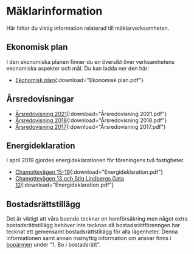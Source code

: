 # Mäklarinformation

Här hittar du viktig information relaterad till mäklarverksamheten.

## Ekonomisk plan

I den ekonomiska planen finner du en översikt över verksamhetens ekonomiska aspekter och mål. Du kan ladda ner den här:

- [Ekonomisk plan](filer/ekonomisk_plan.pdf){:download="Ekonomisk plan.pdf"}

## Årsredovisningar

- [Årsredovisning 2021](filer/arsredovisning_2021.pdf){:download="Årsredovisning 2021.pdf"}
- [Årsredovisning 2018](filer/arsredovisning_2018.pdf){:download="Årsredovisning 2018.pdf"}
- [Årsredovisning 2017](filer/arsredovisning_2017.pdf){:download="Årsredovisning 2017.pdf"}

## Energideklaration

I april 2019 gjordes energideklarationen för föreningens två fastigheter.

- [Chamottevägen 15-19](filer/926268-deklaration.pdf){:download="Energideklaration.pdf"}
- [Chamottevägen 13 och Stig Lindbergs Gata 12](filer/926274-deklaration.pdf){:download="Energideklaration.pdf"}

## Bostadsrättstillägg

Det är viktigt att våra boende tecknar en hemförsäkring men något extra
bostadsrättstillägg behöver inte tecknas då bostadsrättförenngen har tecknat
ett gemensamt bostadsrättstillägg för alla lägenheter. Denna informationen samt
annan matnyttig information om ansvar finns i
[bopärmen](boendeinformation/boparm.md) under "1. Bo i bostadsrätt".
